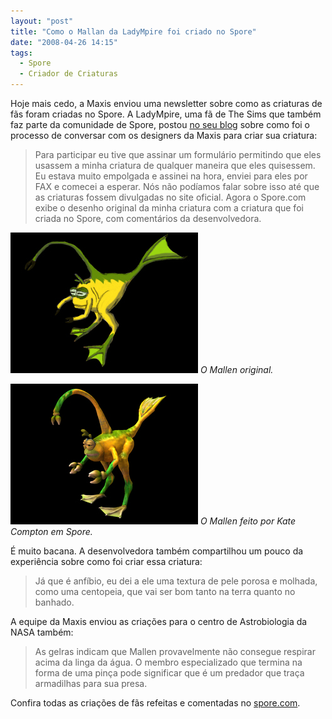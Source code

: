 ```yaml
---
layout: "post"
title: "Como o Mallan da LadyMpire foi criado no Spore"
date: "2008-04-26 14:15"
tags:
  - Spore
  - Criador de Criaturas
---
```


Hoje mais cedo, a Maxis enviou uma newsletter sobre como as criaturas de fãs foram criadas no Spore. A LadyMpire, uma fã de The Sims que também faz parte da comunidade de Spore, postou [no seu blog](http://ladympire.com/?p=377) sobre como foi o processo de conversar com os designers da Maxis para criar sua criatura:

> Para participar eu tive que assinar um formulário permitindo que eles usassem a minha criatura de qualquer maneira que eles quisessem. Eu estava muito empolgada e assinei na hora, enviei para eles por FAX e comecei a esperar. Nós não podíamos falar sobre isso até que as criaturas fossem divulgadas no site oficial. Agora o Spore.com exibe o desenho original da minha criatura com a criatura que foi criada no Spore, com comentários da desenvolvedora.

![Desenho de uma criatura com pés e cauda de anfíbios, e uma pinça superior que sai da testa](/uploads/2019/06/recreation_3.jpg)
_O Mallen original._

![Mesma criatura da imagem anterior, mas agora em um modelo 3D criado em Spore](/uploads/2019/06/recreation_4.jpg)
_O Mallen feito por Kate Compton em Spore._

É muito bacana. A desenvolvedora também compartilhou um pouco da experiência sobre como foi criar essa criatura:

> Já que é anfíbio, eu dei a ele uma textura de pele porosa e molhada, como uma centopeia, que vai ser bom tanto na terra quanto no banhado.

A equipe da Maxis enviou as criações para o centro de Astrobiologia da NASA também:

> As gelras indicam que Mallen provavelmente não consegue respirar acima da linga da água. O membro especializado que termina na forma de uma pinça pode significar que é um predador que traça armadilhas para sua presa.

Confira todas as criações de fãs refeitas e comentadas no [spore.com](http://www.spore.com/screenshots.php).
